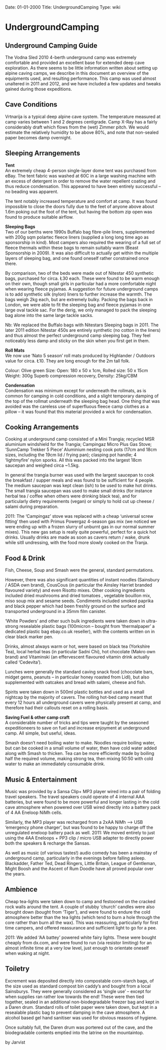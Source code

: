 Date: 01-01-2000
Title: UndergroundCamping
Type: wiki


UndergroundCamping 
==================





Underground Camping Guide
-------------------------

The Vodna Sled 2010 4-berth underground camp was extremely comfortable
and provided an excellent base for extended deep cave exploration. As
there seems to be little information written about setting up alpine
caving camps, we describe in this document an overview of the equipments
used, and resulting performance. This camp was used almost unaltered in
2011 and 2012, and we have included a few updates and tweaks gained
during those expeditions.





Cave Conditions
---------------

Vrtnarija is a typical deep alpine cave system. The temperature measured
at camp varies between 1 and 2 degrees centigrade. Camp X-Ray has a
fairly considerably draft which flows from the (wet) Zimmer pitch. We
would estimate the relatively humidity to be above 80%, and note that
non-sealed paper becomes damp overnight.





Sleeping Arrangements
---------------------

**Tent**\
An extremely cheap 4-person single-layer dome tent was purchased from
eBay. The tent fabric was washed at 60C in a large washing machine with
an excess of detergent in order to remove the water repellent coating
and thus reduce condensation. This appeared to have been entirely
successful – no beading was apparent.

The tent notably increased temperature and comfort at camp. It was found
impossible to close the doors fully due to the feet of anyone above
about 1.6m poking out the foot of the tent, but having the bottom zip
open was found to produce suitable airflow.

**Sleeping Bags**\
Two of our berths were 1990s Buffalo bag fibre-pile liners, supplemented
with 200g sqm polartec fleece liners (supplied a long long time ago as
sponsorship in kind). Most campers also required the wearing of a full
set of fleece thermals within these bags to remain suitably warm (Beast
Sponsorship in 2009). It was also difficult to actually get within the
multiple layers of sleeping bag, and one found oneself rather
constrained once there.

By comparison, two of the beds were made out of Nitestar 450 synthetic
bags, purchased for circa. Ł30 each. These were found to be warm enough
on their own, though small girls in particular had a more comfortable
night when wearing fleece pyjamas. A suggestion for future underground
camps is to add synthetic silk (nylon) liners to further increase the
warmth. The bags weigh 2kg each, but are extremely bulky. Packing the
bags back in London, we were able to fit the sleeping bag and fleece
pyjamas in one large oval tackle sac. For the derig, we only managed to
pack the sleeping bag alone into the same large tackle sacks.

Nb: We replaced the Buffalo bags with Nitestars Sleeping bags in 2011.
The later 2011 edition Nitestar 450s are entirely synthetic (no cotton
in the liners) and thus almost the perfect underground camp sleeping
bag. They feel noticeably less damp and sticky on the skin when you
first get in them.

**Roll Mats**\
We now use ‘Nato 5 season’ roll mats produced by Highlander / Outdoors
value for circa. Ł10. They are long enough for the 2m tall folk.

Colour: Olive green Size: Open: 180 x 50 x 1cm, Rolled size: 50 x 15cm
Weight: 300g Superb compression recovery, Density: 25kg/CBM

**Condensation**\
Condensation was minimum except for underneath the rollmats, as is
common for camping in cold conditions, and a slight temporary damping of
the top of the rollmat underneath the sleeping bag head. One thing that
was avoided was the careless use of superfluous fleece camp clothes as a
pillow – it was found that this material provided a wick for
condensation.





Cooking Arrangements
--------------------

Cooking at underground camp consisted of a Mini Trangia; recycled MSR
aluminium windshield for the Trangia; Campingaz Micro Plus Gas Stove;
‘SunnCamp Trekker 5 Piece’ Aluminium nesting cook pots (17cm and 18cm
sizes, including the 19cm lid / frying pan); clasping pot handle; 4
‘lightmyfire’ nylon sporks. All this was packed into the largest 18cm
saucepan and weighed circa \~1.5kg.

In general the trangia burner was used with the largest saucepan to cook
the breakfast / supper meals and was found to be sufficient for 4
people. The medium saucepan was kept clean (ish) to be used to make hot
drinks. The small trangia saucepan was used to make small drinks (for
instance herbal tea / coffee when others were drinking black tea), and
for particularly dietry requirements (vegan) or simply to hold cut up
cheese / salami during preparation.

2011: The ‘Campingaz’ stove was replaced with a cheap ‘universal screw
fitting’ then used with Primus Powergaz 4-season gas mix (we noticed we
were ending up with a frozen slurry of unburnt gas in our normal summer
mixes). This new gas setup is really quite powerful, perfect for a quick
hot drinks. Usually drinks are made as soon as cavers return / wake,
drunk while sitll undressing, with the food more slowly cooked on the
Tranja.





Food & Drink
------------

Fish, Cheese, Soup and Smash were the general, standard permutations.

However, there was also significant quantities of instant noodles
(Sainsbury / ASDA own brand), CousCous (in particular the Ainsley
Harriet branded flavoured variety) and even Risotto mixes. Other cooking
ingredients included dried mushrooms and dried tomatoes , vegetable
bouillon mix, miso soup mix and sesame seeds. Condiments included smoked
paprika and black pepper which had been freshly ground on the surface
and transported underground in a 35mm film canister.

‘White Powders’ and other such bulk ingredients were taken down in
ultra-strong resealable plastic bags (100micron – bought from
‘thermalpaper’ a dedicated plastic bag ebay.co.uk reseller), with the
contents written on in clear black marker pen.

Drinks, almost always warm or hot, were based on black tea (Yorkshire
Tea), local herbal teas (in particular Sadni Chi), hot chocolate (Makro
own brand) and Vitaminski (an effervescent flavoured vitamin drink
actually called ‘Cedevita’).

Lunches were generally the standard caving snack food (chocolate bars,
midget gems, peanuts – in particular honey roasted from Lidl), but also
supplemented with oatcakes and bread with salami, cheese and fish.

Spirits were taken down in 500ml plastic bottles and used as a small
nightcap by the majority of cavers. The rolling hot-bed camp meant that
every 12 hours all underground cavers were physically present at camp,
and therefore had their callouts reset on a rolling basis.

**Saving Fuel & other camp craft**\
A considerable number of tricks and tips were taught by the seasoned
expeditioneers to save on fuel and increase enjoyment at underground
camp. All simple, but useful, ideas.

Smash doesn’t need boiling water to make. Noodles require boiling water,
but can be cooked in a small volume of water, then have cold water added
along with Smash to thicken. Tea can be more efficiently made by boiling
half the required volume, making strong tea, then mixing 50:50 with cold
water to make an immediately consumable drink.





Music & Entertainment
---------------------

Music was provided by a Sansa Clip+ MP3 player wired into a pair of
folding travel speakers. The travel speakers could operate of 4 internal
AAA batteries, but were found to be more powerful and longer lasting in
the cold cave atmosphere when powered over USB wired directly into a
battery pack of 4 AA Eneloop NiMh cells.

Similarly, the MP3 player was recharged from a 2xAA NiMh —&gt; USB
‘emergency phone charger’, but was found to be happy to charge off the
unregulated eneloop battery pack as well. 2011: We moved entirely to
just using the 4AA Eneloops + PP3 clip / micro USB adapter to directly
power both the speakers & recharge the Sansas.

As well as music (of various tastes!) audio comedy has been a mainstay
of underground camp, particularly in the evenings before falling asleep.
Blackadder, Father Ted, Dead Ringers, Little Britain, League of
Gentleman, Might Boosh and the Ascent of Rum Doodle have all proved
popular over the years.





Ambience
--------

Cheap tea-lights were taken down to camp and festooned on the cracked
rock walls around the tent. A couple of stubby ‘church’ candles were
also brought down (bought from ‘Tiger’), and were found to endure the
cold atmosphere better than the tea lights (which tend to burn a hole
through the core rather than burn all the wax). This was reassuring,
particularly for first time campers, and offered reassurance and
sufficient light to go for a pee.

2011: We added ‘AA battey’ powered white fairy lights. These were bought
cheaply from dx.com, and were found to run (via resistor limiting) for
an almost infinite time at a very low level, just enough to orientate
oneself when waking at night.





Toiletry
--------

Excrement was deposited directly into compostable corn-starch bags, of
the size used as standard compost bin caddy’s and bought from a local
Sainsburys. They were generally considered as ‘single use’ – except for
when supplies ran rather low towards the end! These were then tied
together, sealed in an additional non-biodegradable freezer bag and kept
in a Daren drum. Standard rolls of toilet paper were taken down, but
kept in a resealable plastic bag to prevent damping in the cave
atmosphere. A alcohol based gel hand sanitiser was used for obvious
reasons of hygiene.

Once suitably full, the Daren drum was portered out of the cave, and the
biodegradable contents emptied into the latrine on the mountaintop.

by Jarvist







